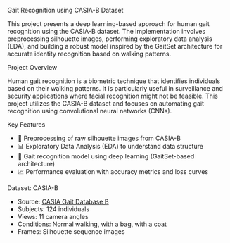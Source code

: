 Gait Recognition using CASIA-B Dataset

This project presents a deep learning-based approach for human gait recognition using the CASIA-B dataset. The implementation involves preprocessing silhouette images, performing exploratory data analysis (EDA), and building a robust model inspired by the GaitSet architecture for accurate identity recognition based on walking patterns.

Project Overview

Human gait recognition is a biometric technique that identifies individuals based on their walking patterns. It is particularly useful in surveillance and security applications where facial recognition might not be feasible. This project utilizes the CASIA-B dataset and focuses on automating gait recognition using convolutional neural networks (CNNs).

Key Features

- 📁 Preprocessing of raw silhouette images from CASIA-B
- 📊 Exploratory Data Analysis (EDA) to understand data structure
- 🧠 Gait recognition model using deep learning (GaitSet-based architecture)
- 📈 Performance evaluation with accuracy metrics and loss curves

Dataset: CASIA-B

- Source: [CASIA Gait Database B](http://www.cbsr.ia.ac.cn/english/Gait%20Databases.asp)
- Subjects: 124 individuals
- Views: 11 camera angles
- Conditions: Normal walking, with a bag, with a coat
- Frames: Silhouette sequence images
